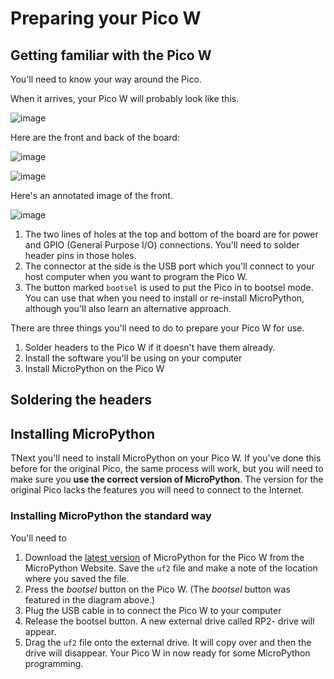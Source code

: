 # Preparing your Pico W

## Getting familiar with the Pico W

You'll need to know your way around the Pico.

When it arrives, your Pico W will probably look like this.

![image](http://images.rareschool.com/img/741dfe5e-1021-11ed-8568-a39c23c2a191-pico-in-a-packet.jpg)

Here are the front and back of the board:

![image](http://images.rareschool.com/img/19efab7c-1025-11ed-8568-a39c23c2a191-picow-front.jpg)

![image](http://images.rareschool.com/img/61b94030-1025-11ed-8568-a39c23c2a191-picow-back.jpg)

Here's an annotated image of the front.

![image](http://images.rareschool.com/img/208f1bee-1024-11ed-8568-a39c23c2a191-picow-front-annotated..png)

1. The two lines of holes at the top and bottom of the board are for power and GPIO (General Purpose I/O) 
connections. You'll need to solder header pins in those holes.
2. The connector at the side is the USB port which you'll connect to your host computer when you want to program the 
   Pico W.
3. The button marked `bootsel` is used to put the Pico in to bootsel mode. You can use that when you need to install 
   or re-install MicroPython, although you'll also learn an alternative approach.

There are three things you'll need to do to prepare your Pico W for use.

1. Solder headers to the Pico W if it doesn't have them already.
2. Install the software you'll be using on your computer
3. Install MicroPython on the Pico W

## Soldering the headers




## Installing MicroPython

TNext you'll need to install MicroPython on your Pico W. If you've done this before for the original Pico, the 
same process will work, but you will need to make sure you **use the correct version of MicroPython**. The version for 
the original Pico lacks the features you will need to connect to the Internet.

### Installing MicroPython the standard way

You'll need to 
1. Download the [latest version](https://micropython.org/download/rp2-pico-w/rp2-pico-w-latest.uf2) of MicroPython for 
   the Pico W from the MicroPython Website. Save the `uf2` file and make a note of the location where you saved the 
   file.
2. Press the _bootsel_ button on the Pico W. (The _bootsel_ button was featured in the diagram above.)
3. Plug the USB cable in to connect the Pico W to your computer
4. Release the bootsel button. A new external drive called RP2-   drive will appear.
5. Drag the `uf2` file onto the external drive. It will copy over and then the drive will disappear. Your Pico W in 
   now ready for some MicroPython programming.







